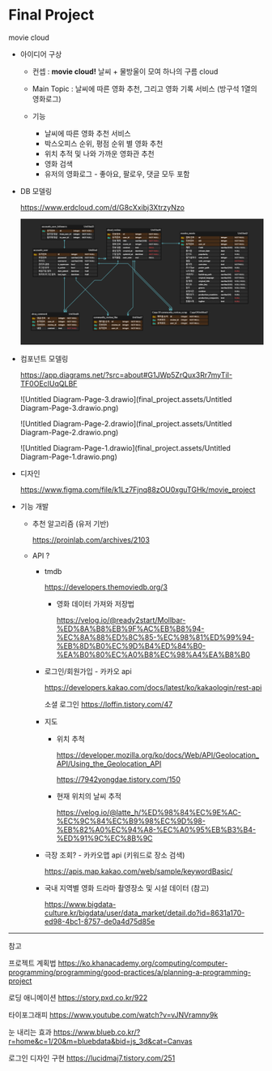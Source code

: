 # Final Project 



movie cloud



- 아이디어 구상

  - 컨셉 : **movie cloud!** 날씨 + 물방울이 모여 하나의 구름 cloud

  - Main Topic :  날씨에 따른 영화 추천, 그리고 영화 기록 서비스 (방구석 1열의 영화로그)

  - 기능  
    - 날씨에 따른 영화 추천 서비스
    - 박스오피스 순위, 평점 순위 별 영화 추천
    - 위치 추적 및 나와 가까운 영화관 추천
    - 영화 검색
    - 유저의 영화로그 - 좋아요, 팔로우, 댓글 모두 포함

  

- DB 모델링

  https://www.erdcloud.com/d/G8cXxibj3XtrzyNzo

  ![캡처](final_project.assets/캡처-16529446236811.PNG)

  

- 컴포넌트 모델링

  https://app.diagrams.net/?src=about#G1JWp5ZrQux3Rr7myTiI-TF0OEcIUqQLBF

  ![Untitled Diagram-Page-3.drawio](final_project.assets/Untitled Diagram-Page-3.drawio.png)

  ![Untitled Diagram-Page-2.drawio](final_project.assets/Untitled Diagram-Page-2.drawio.png)

  ![Untitled Diagram-Page-1.drawio](final_project.assets/Untitled Diagram-Page-1.drawio.png)

- 디자인

  https://www.figma.com/file/k1Lz7Fjnq88zOU0xguTGHk/movie_project

- 기능 개발

  - 추천 알고리즘 (유저 기반)

    https://proinlab.com/archives/2103

  - API ?

    - tmdb

      https://developers.themoviedb.org/3

      - 영화 데이터 가져와 저장법
  
        https://velog.io/@ready2start/Mollbar-%ED%8A%B8%EB%9F%AC%EB%B8%94-%EC%8A%88%ED%8C%85-%EC%98%81%ED%99%94-%EB%8D%B0%EC%9D%B4%ED%84%B0-%EA%B0%80%EC%A0%B8%EC%98%A4%EA%B8%B0
  
        
    
    - 로그인/회원가입 - 카카오 api
    
      https://developers.kakao.com/docs/latest/ko/kakaologin/rest-api
    
      소셜 로그인 https://loffin.tistory.com/47
    
    - 지도 
    
      - 위치 추척
    
        https://developer.mozilla.org/ko/docs/Web/API/Geolocation_API/Using_the_Geolocation_API
    
        https://7942yongdae.tistory.com/150
    
      - 현재 위치의 날씨 추적
    
        https://velog.io/@latte_h/%ED%98%84%EC%9E%AC-%EC%9C%84%EC%B9%98%EC%9D%98-%EB%82%A0%EC%94%A8-%EC%A0%95%EB%B3%B4-%ED%91%9C%EC%8B%9C
    
    - 극장 조회? - 카카오맵 api (키워드로 장소 검색)
    
      https://apis.map.kakao.com/web/sample/keywordBasic/
    
    - 국내 지역별 영화 드라마 촬영장소 및 시설 데이터 (참고)
    
      https://www.bigdata-culture.kr/bigdata/user/data_market/detail.do?id=8631a170-ed98-4bc1-8757-de0a4d75d85e
      
      



---------------------------------

참고

프로젝트 계획법 https://ko.khanacademy.org/computing/computer-programming/programming/good-practices/a/planning-a-programming-project

로딩 애니메이션 https://story.pxd.co.kr/922

타이포그래피 https://www.youtube.com/watch?v=vJNVramny9k

눈 내리는 효과 https://www.blueb.co.kr/?r=home&c=1/20&m=bluebdata&bid=js_3d&cat=Canvas

로그인 디자인 구현 https://lucidmaj7.tistory.com/251

